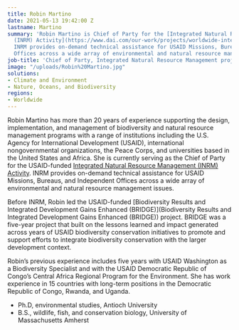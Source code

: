 ```yaml
---
title: Robin Martino
date: 2021-05-13 19:42:00 Z
lastname: Martino
summary: 'Robin Martino is Chief of Party for the [Integrated Natural Resource Management
  (INRM) Activity](https://www.dai.com/our-work/projects/worldwide-integrated-natural-resource-management-inrm).
  INRM provides on-demand technical assistance for USAID Missions, Bureaus, and Independent
  Offices across a wide array of environmental and natural resource management issues. '
job-title: 'Chief of Party, Integrated Natural Resource Management project '
image: "/uploads/Robin%20Martino.jpg"
solutions:
- Climate and Environment
- Nature, Oceans, and Biodiversity
regions:
- Worldwide
---
```


Robin Martino has more than 20 years of experience supporting the design, implementation, and management of biodiversity and natural resource management programs with a range of institutions including the U.S. Agency for International Development (USAID), international nongovernmental organizations, the Peace Corps, and universities based in the United States and Africa. She is currently serving as the Chief of Party for the USAID-funded [Integrated Natural Resource Management (INRM) Activity](https://www.dai.com/our-work/projects/worldwide-integrated-natural-resource-management-inrm). INRM provides on-demand technical assistance for USAID Missions, Bureaus, and Independent Offices across a wide array of environmental and natural resource management issues. 

Before INRM, Robin led the USAID-funded [Biodiversity Results and Integrated Development Gains Enhanced (BRIDGE)](Biodiversity Results and Integrated Development Gains Enhanced (BRIDGE)) project. BRIDGE was a five-year project that built on the lessons learned and impact generated across years of USAID biodiversity conservation initiatives to promote and support efforts to integrate biodiversity conservation with the larger development context. 

Robin’s previous experience includes five years with USAID Washington as a Biodiversity Specialist and with the USAID Democratic Republic of Congo’s Central Africa Regional Program for the Environment. She has work experience in 15 countries with long-term positions in the Democratic Republic of Congo, Rwanda, and Uganda.  

* Ph.D, environmental studies, Antioch University
* B.S., wildlife, fish, and conservation biology, University of Massachusetts Amherst